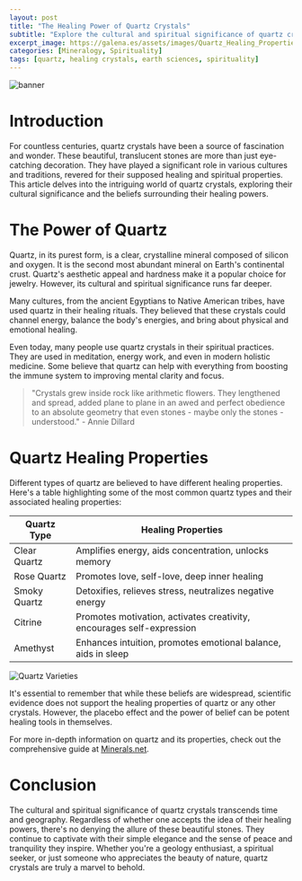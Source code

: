 ```yaml
---
layout: post
title: "The Healing Power of Quartz Crystals"
subtitle: "Explore the cultural and spiritual significance of quartz crystals and their healing properties."
excerpt_image: https://galena.es/assets/images/Quartz_Healing_Properties.png
categories: [Mineralogy, Spirituality]
tags: [quartz, healing crystals, earth sciences, spirituality]
---
```


![banner](https://galena.es/assets/images/Quartz_Healing_Properties.png "Image exploring the cultural and spiritual significance of quartz crystals, highlighting their healing properties and role in wellness and earth sciences.")

# Introduction

For countless centuries, quartz crystals have been a source of fascination and wonder. These beautiful, translucent stones are more than just eye-catching decoration. They have played a significant role in various cultures and traditions, revered for their supposed healing and spiritual properties. This article delves into the intriguing world of quartz crystals, exploring their cultural significance and the beliefs surrounding their healing powers.

# The Power of Quartz

Quartz, in its purest form, is a clear, crystalline mineral composed of silicon and oxygen. It is the second most abundant mineral on Earth's continental crust. Quartz's aesthetic appeal and hardness make it a popular choice for jewelry. However, its cultural and spiritual significance runs far deeper.

Many cultures, from the ancient Egyptians to Native American tribes, have used quartz in their healing rituals. They believed that these crystals could channel energy, balance the body's energies, and bring about physical and emotional healing. 

Even today, many people use quartz crystals in their spiritual practices. They are used in meditation, energy work, and even in modern holistic medicine. Some believe that quartz can help with everything from boosting the immune system to improving mental clarity and focus.

> "Crystals grew inside rock like arithmetic flowers. They lengthened and spread, added plane to plane in an awed and perfect obedience to an absolute geometry that even stones - maybe only the stones - understood." - Annie Dillard

# Quartz Healing Properties

Different types of quartz are believed to have different healing properties. Here's a table highlighting some of the most common quartz types and their associated healing properties:

| Quartz Type | Healing Properties |
| ----------- | ------------------ |
| Clear Quartz | Amplifies energy, aids concentration, unlocks memory |
| Rose Quartz | Promotes love, self-love, deep inner healing |
| Smoky Quartz | Detoxifies, relieves stress, neutralizes negative energy |
| Citrine | Promotes motivation, activates creativity, encourages self-expression |
| Amethyst | Enhances intuition, promotes emotional balance, aids in sleep |

![Quartz Varieties](https://galena.es/assets/images/Quartz_Varieties.png)

It's essential to remember that while these beliefs are widespread, scientific evidence does not support the healing properties of quartz or any other crystals. However, the placebo effect and the power of belief can be potent healing tools in themselves.

For more in-depth information on quartz and its properties, check out the comprehensive guide at [Minerals.net](http://www.minerals.net/mineral/quartz.aspx).

# Conclusion

The cultural and spiritual significance of quartz crystals transcends time and geography. Regardless of whether one accepts the idea of their healing powers, there's no denying the allure of these beautiful stones. They continue to captivate with their simple elegance and the sense of peace and tranquility they inspire. Whether you're a geology enthusiast, a spiritual seeker, or just someone who appreciates the beauty of nature, quartz crystals are truly a marvel to behold.